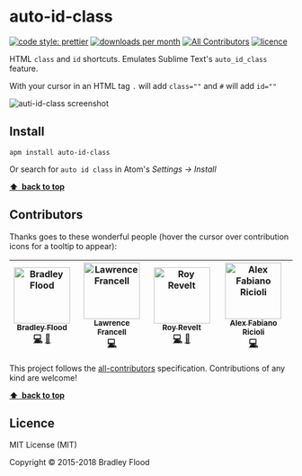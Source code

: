 # auto-id-class

[![code style: prettier][prettier-img]][prettier-url]
[![downloads per month][downloads-img]][downloads-url]
[![All Contributors][contributors-img]][contributors-url]
[![licence][licence-img]][licence-url]

HTML `class` and `id` shortcuts. Emulates Sublime Text's `auto_id_class` feature.

With your cursor in an HTML tag `.` will add `class=""` and `#` will add `id=""`

![auti-id-class screenshot](https://github.com/bradleyflood/auto-id-class/blob/master/screen-recording-demo.gif?raw=true)

## Install

```
apm install auto-id-class
```

Or search for `auto id class` in Atom's _Settings → Install_

**[⬆ &nbsp;back to top](#)**

## Contributors

Thanks goes to these wonderful people (hover the cursor over contribution icons for a tooltip to appear):

<!-- ALL-CONTRIBUTORS-LIST:START - Do not remove or modify this section -->

| [<img src="https://avatars.githubusercontent.com/bradleyflood?s=100" width="100" alt="Bradley Flood" /><br /><sub>Bradley Flood</sub>](https://github.com/bradleyflood)<br />[💻](https://github.com/bradleyflood/auto-id-class/commits?author=bradleyflood "Code") [📖](https://github.com/bradleyflood/auto-id-class/commits?author=bradleyflood "Documentation") | [<img src="https://avatars.githubusercontent.com/Twintails?s=100" width="100" alt="Lawrence Francell" /><br /><sub>Lawrence Francell</sub>](https://github.com/Twintails)<br />[💻](https://github.com/bradleyflood/auto-id-class/commits?author=Twintails "Code") | [<img src="https://avatars.githubusercontent.com/revelt?s=100" width="100" alt="Roy Revelt" /><br /><sub>Roy Revelt</sub>](https://github.com/revelt)<br />[💻](https://github.com/bradleyflood/auto-id-class/commits?author=revelt "Code") [📖](https://github.com/bradleyflood/auto-id-class/commits?author=revelt "Documentation") | [<img src="https://avatars.githubusercontent.com/alexfabianoricioli?s=100" width="100" alt="Alex Fabiano Ricioli" /><br /><sub>Alex Fabiano Ricioli</sub>](https://github.com/alexfabianoricioli)<br />[💻](https://github.com/bradleyflood/auto-id-class/commits?author=alexfabianoricioli "Code") |
| :-----------------------------------------------------------------------------------------------------------------------------------------------------------------------------------------------------------------------------------------------------------------------------------------------------------------------------------------------------------------: | :----------------------------------------------------------------------------------------------------------------------------------------------------------------------------------------------------------------------------------------------------------------: | :-----------------------------------------------------------------------------------------------------------------------------------------------------------------------------------------------------------------------------------------------------------------------------------------------------------------------------------: | :-------------------------------------------------------------------------------------------------------------------------------------------------------------------------------------------------------------------------------------------------------------------------------------------------: |


<!-- ALL-CONTRIBUTORS-LIST:END -->

This project follows the [all-contributors][all-contributors-url] specification. Contributions of any kind are welcome!

**[⬆ &nbsp;back to top](#)**

## Licence

MIT License (MIT)

Copyright © 2015-2018 Bradley Flood

[prettier-img]: https://img.shields.io/badge/code_style-prettier-ff69b4.svg?style=flat-square
[prettier-url]: https://github.com/prettier/prettier
[downloads-img]: https://img.shields.io/apm/dm/auto-id-class.svg?style=flat-square&label=downloads/month
[downloads-url]: https://atom.io/packages/
[licence-img]: https://img.shields.io/apm/l/auto-id-class.svg?style=flat-square
[licence-url]: https://github.com/bradleyflood/auto-id-class
[contributors-img]: https://img.shields.io/badge/all_contributors-4-orange.svg?style=flat-square
[contributors-url]: #contributors
[all-contributors-url]: https://github.com/kentcdodds/all-contributors
